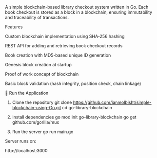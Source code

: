 A simple blockchain-based library checkout system written in Go.
Each book checkout is stored as a block in a blockchain, ensuring immutability and traceability of transactions.

Features

Custom blockchain implementation using SHA-256 hashing

REST API for adding and retrieving book checkout records

Book creation with MD5-based unique ID generation

Genesis block creation at startup

Proof of work concept of blockchain 

Basic block validation (hash integrity, position check, chain linkage)


🚀 Run the Application
1. Clone the repository
git clone https://github.com/ianmolbisht/simple-blockchain-using-Go.git
cd go-library-blockchain

2. Install dependencies
go mod init go-library-blockchain
go get github.com/gorilla/mux

3. Run the server
go run main.go


Server runs on:

http://localhost:3000
